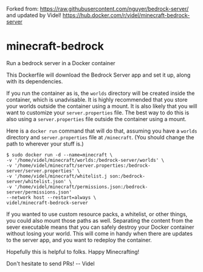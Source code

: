 Forked from: https://raw.githubusercontent.com/nguyer/bedrock-server/ and updated by Videl!
https://hub.docker.com/r/videl/minecraft-bedrock-server

# minecraft-bedrock
Run a bedrock server in a Docker container

This Dockerfile will download the Bedrock Server app and set it up, along with its dependencies.

If you run the container as is, the `worlds` directory will be created inside the container, which is unadvisable. It is highly recommended that you store your worlds outside the container using a mount. It is also likely that you will want to customize your `server.properties` file. The best way to do this is also using a `server.properties` file outside the container using a mount.

Here is a `docker run` command that will do that, assuming you have a `worlds` directory and `server.properties` file at `/minecraft`. (You should change the path to wherever your stuff is.)

    $ sudo docker run -d --name=minecraft \
	-v '/home/videl/minecraft/worlds:/bedrock-server/worlds' \
	-v '/home/videl/minecraft/server.properties:/bedrock-server/server.properties' \
	-v '/home/videl/minecraft/whitelist.j son:/bedrock-server/whitelist.json' \
	-v '/home/videl/minecraft/permissions.json:/bedrock-server/permissions.json' 
	--network host --restart=always \
	videl/minecraft-bedrock-server
	

If you wanted to use custom resource packs, a whitelist, or other things, you could also mount those paths as well. Separating the content from the sever executable means that you can safely destroy your Docker container without losing your world. This will come in handy when there are updates to the server app, and you want to redeploy the container.

Hopefully this is helpful to folks. Happy Minecrafting!

Don't hesitate to send PRs!
-- Videl 

